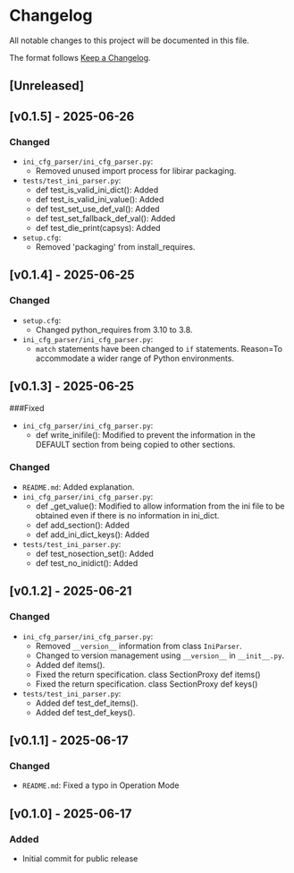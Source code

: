# Changelog

All notable changes to this project will be documented in this file.

The format follows [Keep a Changelog](https://keepachangelog.com/en/1.0.0/).

## [Unreleased]

## [v0.1.5] - 2025-06-26
### Changed
- `ini_cfg_parser/ini_cfg_parser.py`: 
  - Removed unused import process for libirar packaging.
- `tests/test_ini_parser.py`: 
  - def test_is_valid_ini_dict(): Added
  - def test_is_valid_ini_value(): Added
  - def test_set_use_def_val(): Added
  - def test_set_fallback_def_val(): Added
  - def test_die_print(capsys): Added
- `setup.cfg`:
  - Removed 'packaging' from install_requires.

## [v0.1.4] - 2025-06-25
### Changed
- `setup.cfg`: 
  - Changed python_requires from 3.10 to 3.8.
- `ini_cfg_parser/ini_cfg_parser.py`: 
  - `match` statements have been changed to `if` statements. Reason=To accommodate a wider range of Python environments.

## [v0.1.3] - 2025-06-25
###Fixed
- `ini_cfg_parser/ini_cfg_parser.py`: 
  - def write_inifile(): Modified to prevent the information in the DEFAULT section from being copied to other sections.
### Changed
- `README.md`: Added explanation.
- `ini_cfg_parser/ini_cfg_parser.py`: 
  - def _get_value(): Modified to allow information from the ini file to be obtained even if there is no information in ini_dict.
  - def add_section(): Added
  - def add_ini_dict_keys(): Added
- `tests/test_ini_parser.py`: 
  - def test_nosection_set(): Added
  - def test_no_inidict(): Added

## [v0.1.2] - 2025-06-21
### Changed
- `ini_cfg_parser/ini_cfg_parser.py`: 
  - Removed `__version__` information from class `IniParser`.
  - Changed to version management using `__version__` in `__init__.py`.
  - Added def items().
  - Fixed the return specification. class SectionProxy def items()
  - Fixed the return specification. class SectionProxy def keys()
- `tests/test_ini_parser.py`: 
  - Added def test_def_items().
  - Added def test_def_keys().

## [v0.1.1] - 2025-06-17
### Changed
- `README.md`: Fixed a typo in Operation Mode

## [v0.1.0] - 2025-06-17
### Added
- Initial commit for public release
